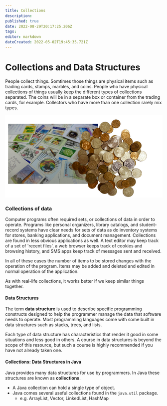 ```yaml
---
title: Collections
description: 
published: true
date: 2022-08-29T20:17:25.206Z
tags: 
editor: markdown
dateCreated: 2022-05-02T19:45:35.721Z
---
```


# Collections and Data Structures

People collect things.   Somtimes those things are physical items such as trading cards, stamps, marbles, and coins.
People who have physical collections of things usually keep the different types of collections separated.  The coins will be in a separate box or container from the trading cards, for example.
Collectors who have more than one collection rarely mix types.  

![A collection of coins and stamps in no particular order. Image mostly decorative.](/images/collectionsinreallife.png)

### Collections of data
Computer programs often required sets, or collections of data in order to operate.  Programs like personal organizers, library catalogs, and student-record systems have clear needs for sets of data as do inventory systems for stores, banking applications, and document management.   Collections are found in less obvious applications as well. A text editor may keep track of a set of 'recent files', a web browser keeps track of cookies and browsing history, and SMS apps keep track of messages sent and received.

In all of these cases the number of items to be stored changes with the operation of the program.  Items may be added and deleted and edited in normal operation of the application. 

As with real-life collections, it works better if we keep similar things together.

#### Data Structures

The term **data structure** is used to describe specific programming constructs designed to help the programmer manage the data that software needs to operate.   Most programming languages come with some built in data structures such as stacks, trees, and lists.    

Each type of data structure has characteristics that render it good in some situations and less good in others.  A course in data structures is beyond the scope of this resource, but such a course is highly recommended if you have not already taken one.

#### Collections: Data Structures in Java

Java provides many data structures for use by programmers.   In Java these structures are known as **collections**.  
 
* A Java collection can hold a single type of object.
* Java comes several useful collections found in the `java.util` package.
   * e.g. ArrayList, Vector, LinkedList, HashMap


